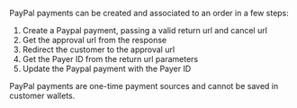 PayPal payments can be created and associated to an order in a few steps:

  1. Create a Paypal payment, passing a valid return url and cancel url
  2. Get the approval url from the response
  3. Redirect the customer to the approval url
  4. Get the Payer ID from the return url parameters
  5. Update the Paypal payment with the Payer ID

PayPal payments are one-time payment sources and cannot be saved in customer wallets.
